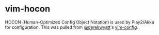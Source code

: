 # vim-hocon

HOCON (Human-Optimized Config Object Notation) is used by Play2/Akka for configuration.  This was pulled from [@derekwyatt](http://derekwyatt.org/)'s [vim-config](https://github.com/derekwyatt/vim-config).
